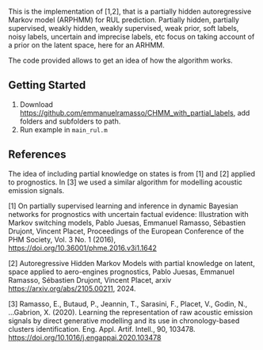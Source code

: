 This is the implementation of [1,2], that is a partially hidden autoregressive Markov model (ARPHMM) for RUL prediction. Partially hidden, partially supervised, weakly hidden, weakly supervised, weak prior, soft labels, noisy labels, uncertain and imprecise labels, etc focus on taking account of a prior on the latent space, here for an ARHMM. 

The code provided allows to get an idea of how the algorithm works.


## Getting Started

1. Download https://github.com/emmanuelramasso/CHMM_with_partial_labels, add folders and subfolders to path.
2. Run example in `main_rul.m`

## References

The idea of including partial knowledge on states is from [1] and [2] applied to prognostics. In [3] we used a similar algorithm for modelling acoustic emission signals. 


[1] On partially supervised learning and inference in dynamic Bayesian networks for prognostics with uncertain factual evidence: Illustration with Markov switching models, Pablo Juesas, Emmanuel Ramasso, Sébastien Drujont, Vincent Placet,  Proceedings of the European Conference of the PHM Society, Vol. 3 No. 1 (2016), https://doi.org/10.36001/phme.2016.v3i1.1642

[2] Autoregressive Hidden Markov Models with partial knowledge on latent, space applied to aero-engines prognostics, Pablo Juesas, Emmanuel Ramasso, Sébastien Drujont, Vincent Placet,  arxiv https://arxiv.org/abs/2105.00211, 2024.
 
[3] Ramasso, E., Butaud, P., Jeannin, T., Sarasini, F., Placet, V., Godin, N., ...Gabrion, X. (2020). Learning the representation of raw acoustic emission signals by direct generative modelling and its use in chronology-based clusters identification. Eng. Appl. Artif. Intell., 90, 103478. https://doi.org/10.1016/j.engappai.2020.103478



